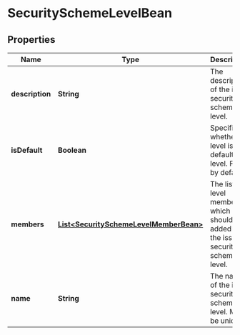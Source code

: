 

# SecuritySchemeLevelBean


## Properties

| Name | Type | Description | Notes |
|------------ | ------------- | ------------- | -------------|
|**description** | **String** | The description of the issue security scheme level. |  [optional] |
|**isDefault** | **Boolean** | Specifies whether the level is the default level. False by default. |  [optional] |
|**members** | [**List&lt;SecuritySchemeLevelMemberBean&gt;**](SecuritySchemeLevelMemberBean.md) | The list of level members which should be added to the issue security scheme level. |  [optional] |
|**name** | **String** | The name of the issue security scheme level. Must be unique. |  |




